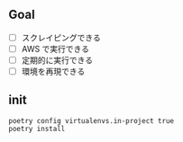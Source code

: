 ## Goal

- [ ] スクレイピングできる
- [ ] AWS で実行できる
- [ ] 定期的に実行できる
- [ ] 環境を再現できる

## init

```
poetry config virtualenvs.in-project true
poetry install
```

